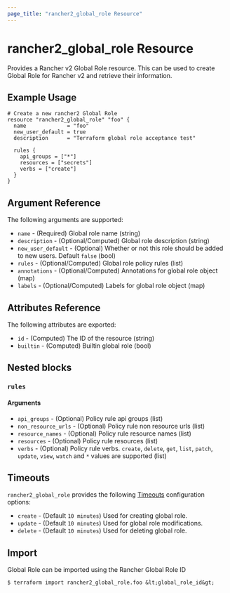 ```yaml
---
page_title: "rancher2_global_role Resource"
---
```


# rancher2\_global\_role Resource

Provides a Rancher v2 Global Role resource. This can be used to create Global Role for Rancher v2 and retrieve their information.

## Example Usage

```hcl
# Create a new rancher2 Global Role
resource "rancher2_global_role" "foo" {
  name             = "foo"
  new_user_default = true
  description      = "Terraform global role acceptance test"

  rules {
    api_groups = ["*"]
    resources = ["secrets"]
    verbs = ["create"]
  }
}
```

## Argument Reference

The following arguments are supported:

* `name` - (Required) Global role name (string)
* `description` - (Optional/Computed) Global role description (string)
* `new_user_default` - (Optional) Whether or not this role should be added to new users. Default `false` (bool)
* `rules` - (Optional/Computed) Global role policy rules (list)
* `annotations` - (Optional/Computed) Annotations for global role object (map)
* `labels` - (Optional/Computed) Labels for global role object (map)

## Attributes Reference

The following attributes are exported:

* `id` - (Computed) The ID of the resource (string)
* `builtin` - (Computed) Builtin global role (bool)

## Nested blocks

### `rules`

#### Arguments

* `api_groups` - (Optional) Policy rule api groups (list)
* `non_resource_urls` - (Optional) Policy rule non resource urls (list)
* `resource_names` - (Optional) Policy rule resource names (list)
* `resources` - (Optional) Policy rule resources (list)
* `verbs` - (Optional) Policy rule verbs. `create`, `delete`, `get`, `list`, `patch`, `update`, `view`, `watch` and `*` values are supported (list)

## Timeouts

`rancher2_global_role` provides the following
[Timeouts](https://www.terraform.io/docs/configuration/resources.html#operation-timeouts) configuration options:

- `create` - (Default `10 minutes`) Used for creating global role.
- `update` - (Default `10 minutes`) Used for global role modifications.
- `delete` - (Default `10 minutes`) Used for deleting global role.

## Import

Global Role can be imported using the Rancher Global Role ID

```
$ terraform import rancher2_global_role.foo &lt;global_role_id&gt;
```

